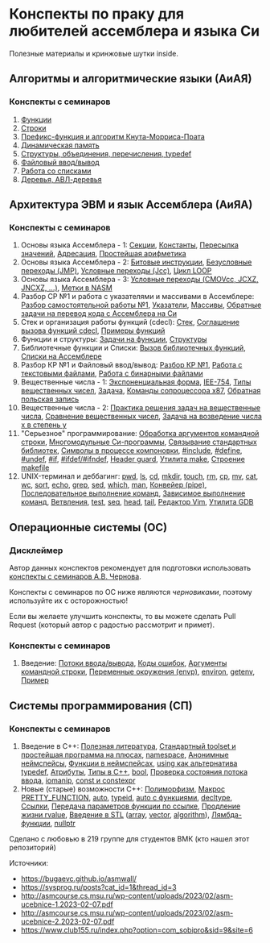 # Конспекты по праку для любителей ассемблера и языка Си

Полезные материалы и кринжовые шутки inside.

## Алгоритмы и алгоритмические языки (АиАЯ)
### Конспекты с семинаров

1. [Функции](https://github.com/DoubleMint84/cmc-prac-student-notes/blob/main/c_algorithms/seminar_functions.md#%D1%84%D1%83%D0%BD%D0%BA%D1%86%D0%B8%D0%B8)
2. [Строки](https://github.com/DoubleMint84/cmc-prac-student-notes/blob/main/c_algorithms/seminar_strings.md#%D1%81%D1%82%D1%80%D0%BE%D0%BA%D0%B8)
3. [Префикс-функция и алгоритм Кнута-Морриса-Прата](https://github.com/DoubleMint84/cmc-prac-student-notes/blob/main/c_algorithms/prefix_func_and_kmp_seminar.md#%D0%BF%D1%80%D0%B5%D1%84%D0%B8%D0%BA%D1%81-%D1%84%D1%83%D0%BD%D0%BA%D1%86%D0%B8%D1%8F)
4. [Динамическая память](https://github.com/DoubleMint84/cmc-prac-student-notes/blob/main/c_algorithms/dynamic_memory.md#%D0%B4%D0%B8%D0%BD%D0%B0%D0%BC%D0%B8%D1%87%D0%B5%D1%81%D0%BA%D0%B0%D1%8F-%D0%BF%D0%B0%D0%BC%D1%8F%D1%82%D1%8C)
5. [Структуры, объединения, перечисления, typedef](https://github.com/DoubleMint84/cmc-prac-student-notes/blob/main/c_algorithms/heap_of_structures.md#%D0%BA%D1%83%D1%87%D0%B0-%D1%82%D0%B5%D0%BC%D1%82%D0%B0%D0%BA-%D0%B8-%D0%BD%D0%B0%D0%BF%D0%B8%D1%81%D0%B0%D0%BB%D0%B8)
6. [Файловый ввод/вывод](https://github.com/DoubleMint84/cmc-prac-student-notes/blob/main/c_algorithms/file_read_and_write.md#%D1%84%D0%B0%D0%B9%D0%BB%D0%BE%D0%B2%D1%8B%D0%B9-%D0%B2%D0%B2%D0%BE%D0%B4%D0%B2%D1%8B%D0%B2%D0%BE%D0%B4)
7. [Работа со списками](https://github.com/DoubleMint84/cmc-prac-student-notes/blob/main/c_algorithms/data_structures.md#%D1%81%D0%BF%D0%B8%D1%81%D0%BA%D0%B8)
8. [Деревья, АВЛ-деревья](https://github.com/DoubleMint84/cmc-prac-student-notes/blob/main/c_algorithms/trees.md#%D0%BC%D1%83%D0%B4%D1%80%D1%8B%D0%B9-%D0%B4%D1%83%D0%B1-%D0%B8%D0%BB%D0%B8-%D0%B1%D0%B5%D1%81%D0%B5%D0%B4%D0%B0-%D0%BE-%D0%B4%D0%B5%D1%80%D0%B5%D0%B2%D1%8C%D1%8F%D1%85)

## Архитектура ЭВМ и язык Ассемблера (АиЯА)
### Конспекты с семинаров
1. Основы языка Ассемблера - 1: [Секции](https://github.com/DoubleMint84/cmc-prac-student-notes/blob/main/asm/1_15-02-23_mov_and_math.md#%D1%81%D1%82%D1%80%D0%BE%D0%B5%D0%BD%D0%B8%D0%B5-%D0%BF%D1%80%D0%BE%D0%B3%D1%80%D0%B0%D0%BC%D0%BC%D1%8B), [Константы](https://github.com/DoubleMint84/cmc-prac-student-notes/blob/main/asm/1_15-02-23_mov_and_math.md#%D0%BA%D0%BE%D0%BD%D1%81%D1%82%D0%B0%D0%BD%D1%82%D1%8B), [Пересылка значений](https://github.com/DoubleMint84/cmc-prac-student-notes/blob/main/asm/1_15-02-23_mov_and_math.md#%D0%B8%D0%BD%D1%81%D1%82%D1%80%D1%83%D0%BA%D1%86%D0%B8%D0%B8), [Адресация](https://github.com/DoubleMint84/cmc-prac-student-notes/blob/main/asm/1_15-02-23_mov_and_math.md#%D0%B0%D0%B4%D1%80%D0%B5%D1%81%D0%B0%D1%86%D0%B8%D1%8F), [Простейшая арифметика](https://github.com/DoubleMint84/cmc-prac-student-notes/blob/main/asm/1_15-02-23_mov_and_math.md#%D0%BD%D0%B5%D0%BC%D0%BD%D0%BE%D0%B3%D0%BE-%D0%B0%D1%80%D0%B8%D1%84%D0%BC%D0%B5%D1%82%D0%B8%D0%BA%D0%B8)
2. Основы языка Ассемблера - 2: [Битовые инструкции](https://github.com/DoubleMint84/cmc-prac-student-notes/blob/main/asm/2_22-02-23_bits_and_jumps.md#%D0%B1%D0%B8%D1%82%D0%BE%D0%B2%D1%8B%D0%B5-%D0%B8%D0%BD%D1%81%D1%82%D1%80%D1%83%D0%BA%D1%86%D0%B8%D0%B8), [Безусловные переходы (JMP)](https://github.com/DoubleMint84/cmc-prac-student-notes/blob/main/asm/2_22-02-23_bits_and_jumps.md#jmp-jump), [Условные переходы (Jcc)](https://github.com/DoubleMint84/cmc-prac-student-notes/blob/main/asm/2_22-02-23_bits_and_jumps.md#%D1%81%D0%B5%D0%BC%D0%B5%D0%B9%D1%81%D1%82%D0%B2%D0%BE-%D0%B8%D0%BD%D1%81%D1%82%D1%80%D1%83%D0%BA%D1%86%D0%B8%D0%B9-jx-%D0%B8-jnx-conditional-jump), [Цикл LOOP](https://github.com/DoubleMint84/cmc-prac-student-notes/blob/main/asm/2_22-02-23_bits_and_jumps.md#%D1%86%D0%B8%D0%BA%D0%BB-loop)
3. Основы языка Ассемблера - 3: [Условные переходы (CMOVcc, JCXZ, JNCXZ, ...)](https://github.com/DoubleMint84/cmc-prac-student-notes/blob/main/asm/3_01-03-23_jumps_and_labels.md#%D0%B5%D1%89%D0%B5-%D0%BA%D0%BE%D0%B5-%D1%87%D1%82%D0%BE-%D0%BE%D0%B1-%D1%83%D1%81%D0%BB%D0%BE%D0%B2%D0%BD%D1%8B%D1%85-%D0%BF%D0%B5%D1%80%D0%B5%D1%85%D0%BE%D0%B4%D0%B0%D1%85), [Метки в NASM](https://github.com/DoubleMint84/cmc-prac-student-notes/blob/main/asm/3_01-03-23_jumps_and_labels.md#%D0%BF%D1%80%D0%B8%D1%88%D0%BB%D0%BE-%D0%B2%D1%80%D0%B5%D0%BC%D1%8F-%D0%BF%D0%BE%D0%B3%D0%BE%D0%B2%D0%BE%D1%80%D0%B8%D1%82%D1%8C-%D0%BE-%D0%BC%D0%B5%D1%82%D0%BA%D0%B0%D1%85)
4. Разбор СР №1 и работа с указателями и массивами в Ассемблере: [Разбор самостоятельной работы №1](https://github.com/DoubleMint84/cmc-prac-student-notes/blob/main/asm/4_15-03-23_pointers_and_arrays.md#%D1%80%D0%B0%D0%B7%D0%B1%D0%BE%D1%80-%D0%BF%D0%BE%D0%BB%D0%B5%D1%82%D0%BE%D0%B2), [Указатели](https://github.com/DoubleMint84/cmc-prac-student-notes/blob/main/asm/4_15-03-23_pointers_and_arrays.md#%D1%83%D0%BA%D0%B0%D0%B7%D0%B0%D1%82%D0%B5%D0%BB%D0%B8), [Массивы](https://github.com/DoubleMint84/cmc-prac-student-notes/blob/main/asm/4_15-03-23_pointers_and_arrays.md#%D0%BF%D0%B5%D1%80%D0%B5%D0%B9%D0%B4%D0%B5%D0%BC-%D0%BA-%D0%BC%D0%B0%D1%81%D1%81%D0%B8%D0%B2%D0%B0%D0%BC), [Обратные задачи на перевод кода с Ассемблера на Си](https://github.com/DoubleMint84/cmc-prac-student-notes/blob/main/asm/4_15-03-23_pointers_and_arrays.md#%D0%BE%D0%B1%D1%80%D0%B0%D1%82%D0%BD%D1%8B%D0%B5-%D0%B7%D0%B0%D0%B4%D0%B0%D1%87%D0%B8-414)
5. Стек и организация работы функций (cdecl): [Стек](https://github.com/DoubleMint84/cmc-prac-student-notes/blob/main/asm/5_22-03-23_stack_and_cdecl.md#%D1%81%D1%82%D0%B5%D0%BA), [Соглашение вызова функций cdecl](https://github.com/DoubleMint84/cmc-prac-student-notes/blob/main/asm/5_22-03-23_stack_and_cdecl.md#%D0%BE%D1%80%D0%B3%D0%B0%D0%BD%D0%B8%D0%B7%D0%B0%D1%86%D0%B8%D1%8F-%D0%B2%D1%8B%D0%B7%D0%BE%D0%B2%D0%BE%D0%B2-%D1%84%D1%83%D0%BD%D0%BA%D1%86%D0%B8%D0%B9-cdecl), [Примеры функций](https://github.com/DoubleMint84/cmc-prac-student-notes/blob/main/asm/5_22-03-23_stack_and_cdecl.md#%D0%B7%D0%B0%D0%B4%D0%B0%D1%87%D0%B8-%D0%B3%D0%B4%D0%B5-%D0%BD%D1%83%D0%B6%D0%BD%D0%BE-%D1%87%D1%82%D0%BE-%D1%82%D0%BE-%D0%B8%D1%81%D0%BA%D0%B0%D1%82%D1%8C)
6. Функции и структуры: [Задачи на функции](https://github.com/DoubleMint84/cmc-prac-student-notes/blob/main/asm/6_29-03-23_cdecl_examples_and_struct_align.md#%D0%BE%D1%87%D0%B5%D1%80%D0%B5%D0%B4%D0%BD%D0%B0%D1%8F-%D0%B7%D0%B0%D0%B4%D0%B0%D1%87%D0%B0-%D0%BD%D0%B0-%D0%BF%D0%B5%D1%80%D0%B5%D0%B2%D0%BE%D0%B4), [Структуры](https://github.com/DoubleMint84/cmc-prac-student-notes/blob/main/asm/6_29-03-23_cdecl_examples_and_struct_align.md#%D1%81%D1%82%D1%80%D1%83%D0%BA%D1%82%D1%83%D1%80%D1%8B-%D0%BD%D0%B0-%D1%8F%D0%B7%D1%8B%D0%BA%D0%B5-%D0%B0%D1%81%D1%81%D0%B5%D0%BC%D0%B1%D0%BB%D0%B5%D1%80%D0%B0)
7. Библиотечные функции и Списки: [Вызов библиотечных функций](https://github.com/DoubleMint84/cmc-prac-student-notes/blob/main/asm/7_05-04-23_standard_functions_call_and_lists.md#%D0%B8%D1%81%D0%BF%D0%BE%D0%BB%D1%8C%D0%B7%D0%BE%D0%B2%D0%B0%D0%BD%D0%B8%D0%B5-%D0%B1%D0%B8%D0%B1%D0%BB%D0%B8%D0%BE%D1%82%D0%B5%D1%87%D0%BD%D1%8B%D1%85-%D1%84%D1%83%D0%BD%D0%BA%D1%86%D0%B8%D0%B9), [Списки на Ассемблере](https://github.com/DoubleMint84/cmc-prac-student-notes/blob/main/asm/7_05-04-23_standard_functions_call_and_lists.md#%D1%81%D0%BF%D0%B8%D1%81%D0%BA%D0%B8-%D0%BD%D0%B0-%D0%B0%D1%81%D1%81%D0%B5%D0%BC%D0%B1%D0%BB%D0%B5%D1%80%D0%B5)
8. Разбор КР №1 и Файловый ввод/вывод: [Разбор КР №1](https://github.com/DoubleMint84/cmc-prac-student-notes/blob/main/asm/8_12-04-23_file_input_output.md#%D1%80%D0%B0%D0%B7%D0%B1%D0%BE%D1%80-%D0%BF%D0%BE%D0%BB%D0%B5%D1%82%D0%BE%D0%B2-%D0%BD%D0%B0-%D0%BA%D1%80), [Работа с текстовыми файлами](https://github.com/DoubleMint84/cmc-prac-student-notes/blob/main/asm/8_12-04-23_file_input_output.md#%D1%81%D1%87%D0%B8%D1%82%D1%8B%D0%B2%D0%B0%D0%BD%D0%B8%D0%B5-%D0%B8-%D0%B7%D0%B0%D0%BF%D0%B8%D1%81%D1%8C-%D0%B2-%D0%BE%D0%B1%D1%8B%D1%87%D0%BD%D1%8B%D1%85-%D1%84%D0%B0%D0%B9%D0%BB%D0%B0%D1%85-txt), [Работа с бинарными файлами](https://github.com/DoubleMint84/cmc-prac-student-notes/blob/main/asm/8_12-04-23_file_input_output.md#%D1%80%D0%B0%D0%B1%D0%BE%D1%82%D0%B0-%D1%81-%D0%B1%D0%B8%D0%BD%D0%B0%D1%80%D0%BD%D1%8B%D0%BC%D0%B8-%D1%84%D0%B0%D0%B9%D0%BB%D0%B0%D0%BC%D0%B8)
9. Вещественные числа - 1: [Экспоненциальная форма](https://github.com/DoubleMint84/cmc-prac-student-notes/blob/main/asm/9_19-04-23_floating_point.md#%D1%8D%D0%BA%D1%81%D0%BF%D0%BE%D0%BD%D0%B5%D0%BD%D1%86%D0%B8%D0%B0%D0%BB%D1%8C%D0%BD%D0%B0%D1%8F-%D1%84%D0%BE%D1%80%D0%BC%D0%B0), [IEE-754](https://github.com/DoubleMint84/cmc-prac-student-notes/blob/main/asm/9_19-04-23_floating_point.md#%D1%81%D1%82%D0%B0%D0%BD%D0%B4%D0%B0%D1%80%D1%82-ieee-754), [Типы вещественных чисел](https://github.com/DoubleMint84/cmc-prac-student-notes/blob/main/asm/9_19-04-23_floating_point.md#%D1%82%D0%B8%D0%BF%D1%8B-%D1%87%D0%B8%D1%81%D0%B5%D0%BB), [Задача](https://github.com/DoubleMint84/cmc-prac-student-notes/blob/main/asm/9_19-04-23_floating_point.md#%D0%BF%D1%80%D0%B8%D0%BC%D0%B5%D1%80), [Команды сопроцессора x87](https://github.com/DoubleMint84/cmc-prac-student-notes/blob/main/asm/9_19-04-23_floating_point.md#%D1%81%D0%BE%D0%BF%D1%80%D0%BE%D1%86%D0%B5%D1%81%D1%81%D0%BE%D1%80-x87), [Обратная польская запись](https://github.com/DoubleMint84/cmc-prac-student-notes/blob/main/asm/9_19-04-23_floating_point.md#%D0%BE%D0%B1%D1%80%D0%B0%D1%82%D0%BD%D0%B0%D1%8F-%D0%BF%D0%BE%D0%BB%D1%8C%D1%81%D0%BA%D0%B0%D1%8F-%D0%B7%D0%B0%D0%BF%D0%B8%D1%81%D1%8C)
10. Вещественные числа - 2: [Практика решения задач на вещественные числа](https://github.com/DoubleMint84/cmc-prac-student-notes/blob/main/asm/10_26-04-23_floating_point.md#%D0%B7%D0%B0%D0%B4%D0%B0%D1%87%D0%B0-1), [Сравнение вещественных чисел](https://github.com/DoubleMint84/cmc-prac-student-notes/blob/main/asm/10_26-04-23_floating_point.md#%D1%81%D1%80%D0%B0%D0%B2%D0%BD%D0%B5%D0%BD%D0%B8%D0%B5-%D0%B2%D0%B5%D1%89%D0%B5%D1%81%D1%82%D0%B2%D0%B5%D0%BD%D0%BD%D1%8B%D1%85-%D1%87%D0%B8%D1%81%D0%B5%D0%BB), [Задача на возведение числа x в степень y](https://github.com/DoubleMint84/cmc-prac-student-notes/blob/main/asm/10_26-04-23_floating_point.md#%D0%B7%D0%B0%D0%B4%D0%B0%D1%87%D0%B0-4-%D0%B2-%D0%BA%D0%B0%D1%87%D0%B5%D1%81%D1%82%D0%B2%D0%B5-%D0%B4%D0%B7)
11. "Серьезное" программирование: [Обработка аргументов командной строки](https://github.com/DoubleMint84/cmc-prac-student-notes/blob/main/asm/11_03-05-23_args_linking_preprocessor_libs_make.md#%D0%BE%D0%B1%D1%80%D0%B0%D0%B1%D0%BE%D1%82%D0%BA%D0%B0-%D0%B0%D1%80%D0%B3%D1%83%D0%BC%D0%B5%D0%BD%D1%82%D0%BE%D0%B2-%D0%BA%D0%BE%D0%BC%D0%B0%D0%BD%D0%B4%D0%BD%D0%BE%D0%B9-%D1%81%D1%82%D1%80%D0%BE%D0%BA%D0%B8), [Многомодульные Си-программы](https://github.com/DoubleMint84/cmc-prac-student-notes/blob/main/asm/11_03-05-23_args_linking_preprocessor_libs_make.md#%D0%BC%D0%BD%D0%BE%D0%B3%D0%BE%D0%BC%D0%BE%D0%B4%D1%83%D0%BB%D1%8C%D0%BD%D1%8B%D0%B5-c-%D0%BF%D1%80%D0%BE%D0%B3%D1%80%D0%B0%D0%BC%D0%BC%D1%8B), [Связывание стандартных библиотек](https://github.com/DoubleMint84/cmc-prac-student-notes/blob/main/asm/11_03-05-23_args_linking_preprocessor_libs_make.md#%D1%81%D0%B2%D1%8F%D0%B7%D1%8B%D0%B2%D0%B0%D0%BD%D0%B8%D0%B5-%D1%81%D1%82%D0%B0%D0%BD%D0%B4%D0%B0%D1%80%D1%82%D0%BD%D1%8B%D1%85-%D0%B1%D0%B8%D0%B1%D0%BB%D0%B8%D0%BE%D1%82%D0%B5%D0%BA), [Символы в процессе компоновки](https://github.com/DoubleMint84/cmc-prac-student-notes/blob/main/asm/11_03-05-23_args_linking_preprocessor_libs_make.md#%D1%81%D0%B8%D0%BC%D0%B2%D0%BE%D0%BB%D1%8B-%D0%B2-%D0%BF%D1%80%D0%BE%D1%86%D0%B5%D1%81%D1%81%D0%B5-%D0%BA%D0%BE%D0%BC%D0%BF%D0%BE%D0%BD%D0%BE%D0%B2%D0%BA%D0%B8), [#include](https://github.com/DoubleMint84/cmc-prac-student-notes/blob/main/asm/11_03-05-23_args_linking_preprocessor_libs_make.md#%D0%BC%D0%B0%D0%BA%D1%80%D0%BE%D0%BF%D1%80%D0%BE%D1%86%D0%B5%D1%81%D1%81%D0%BE%D1%80-%D0%B2-%D1%8F%D0%B7%D1%8B%D0%BA%D0%B5-%D1%81%D0%B8---include), [#define](https://github.com/DoubleMint84/cmc-prac-student-notes/blob/main/asm/11_03-05-23_args_linking_preprocessor_libs_make.md#define), [#undef](https://github.com/DoubleMint84/cmc-prac-student-notes/blob/main/asm/11_03-05-23_args_linking_preprocessor_libs_make.md#undef), [#if](https://github.com/DoubleMint84/cmc-prac-student-notes/blob/main/asm/11_03-05-23_args_linking_preprocessor_libs_make.md#if), [#ifdef/#ifndef](https://github.com/DoubleMint84/cmc-prac-student-notes/blob/main/asm/11_03-05-23_args_linking_preprocessor_libs_make.md#ifdefifndef), [Header guard](https://github.com/DoubleMint84/cmc-prac-student-notes/blob/main/asm/11_03-05-23_args_linking_preprocessor_libs_make.md#header-guard), [Утилита make](https://github.com/DoubleMint84/cmc-prac-student-notes/blob/main/asm/11_03-05-23_args_linking_preprocessor_libs_make.md#%D1%83%D1%82%D0%B8%D0%BB%D0%B8%D1%82%D0%B0-make), [Строение makefile](https://github.com/DoubleMint84/cmc-prac-student-notes/blob/main/asm/11_03-05-23_args_linking_preprocessor_libs_make.md#%D0%B2%D1%81%D0%B5-%D0%B8%D0%B7-%D1%87%D0%B5%D0%B3%D0%BE-%D1%81%D0%BE%D1%81%D1%82%D0%BE%D0%B8%D1%82-makefile)
12. UNIX-терминал и деббагинг: [pwd](https://github.com/DoubleMint84/cmc-prac-student-notes/blob/main/asm/12_10-05-23_tty_gdb.md#pwd-print-working-directory), [ls](https://github.com/DoubleMint84/cmc-prac-student-notes/blob/main/asm/12_10-05-23_tty_gdb.md#ls-list), [cd](https://github.com/DoubleMint84/cmc-prac-student-notes/blob/main/asm/12_10-05-23_tty_gdb.md#cd-change-directory), [mkdir](https://github.com/DoubleMint84/cmc-prac-student-notes/blob/main/asm/12_10-05-23_tty_gdb.md#mkdir-make-directory), [touch](https://github.com/DoubleMint84/cmc-prac-student-notes/blob/main/asm/12_10-05-23_tty_gdb.md#touch), [rm](https://github.com/DoubleMint84/cmc-prac-student-notes/blob/main/asm/12_10-05-23_tty_gdb.md#rm-remove), [cp](https://github.com/DoubleMint84/cmc-prac-student-notes/blob/main/asm/12_10-05-23_tty_gdb.md#cp-copy), [mv](https://github.com/DoubleMint84/cmc-prac-student-notes/blob/main/asm/12_10-05-23_tty_gdb.md#mv-move), [cat](https://github.com/DoubleMint84/cmc-prac-student-notes/blob/main/asm/12_10-05-23_tty_gdb.md#cat-catenate), [wc](https://github.com/DoubleMint84/cmc-prac-student-notes/blob/main/asm/12_10-05-23_tty_gdb.md#wc-word-count), [sort](https://github.com/DoubleMint84/cmc-prac-student-notes/blob/main/asm/12_10-05-23_tty_gdb.md#sort-sort-_%E3%83%84_), [echo](https://github.com/DoubleMint84/cmc-prac-student-notes/blob/main/asm/12_10-05-23_tty_gdb.md#echo-echo-_%E3%83%84_), [grep](https://github.com/DoubleMint84/cmc-prac-student-notes/blob/main/asm/12_10-05-23_tty_gdb.md#grep-search-globally-for-lines-matching-the-regular-expression-and-print-them), [sed](https://github.com/DoubleMint84/cmc-prac-student-notes/blob/main/asm/12_10-05-23_tty_gdb.md#sed-stream-editor), [which](https://github.com/DoubleMint84/cmc-prac-student-notes/blob/main/asm/12_10-05-23_tty_gdb.md#which-which-_%E3%83%84_), [man](https://github.com/DoubleMint84/cmc-prac-student-notes/blob/main/asm/12_10-05-23_tty_gdb.md#man-manual), [Конвейер (pipe)](https://github.com/DoubleMint84/cmc-prac-student-notes/blob/main/asm/12_10-05-23_tty_gdb.md#%D0%BA%D0%BE%D1%80%D0%BE%D1%82%D0%BA%D0%BE-%D0%BE-%D0%BA%D0%BE%D0%BD%D0%B2%D0%B5%D0%B9%D0%B5%D1%80%D0%B5-pipe), [Последовательное выполнение команд](https://github.com/DoubleMint84/cmc-prac-student-notes/blob/main/asm/12_10-05-23_tty_gdb.md#%D0%BF%D0%BE%D1%81%D0%BB%D0%B5%D0%B4%D0%BE%D0%B2%D0%B0%D1%82%D0%B5%D0%BB%D1%8C%D0%BD%D0%BE%D0%B5-%D0%B2%D1%8B%D0%BF%D0%BE%D0%BB%D0%BD%D0%B5%D0%BD%D0%B8%D0%B5-%D0%BA%D0%BE%D0%BC%D0%B0%D0%BD%D0%B4), [Зависимое выполнение команд](https://github.com/DoubleMint84/cmc-prac-student-notes/blob/main/asm/12_10-05-23_tty_gdb.md#%D0%B7%D0%B0%D0%B2%D0%B8%D1%81%D0%B8%D0%BC%D0%BE%D0%B5-%D0%B2%D1%8B%D0%BF%D0%BE%D0%BB%D0%BD%D0%B5%D0%BD%D0%B8%D0%B5-%D0%BA%D0%BE%D0%BC%D0%B0%D0%BD%D0%B4), [Ветвления](https://github.com/DoubleMint84/cmc-prac-student-notes/blob/main/asm/12_10-05-23_tty_gdb.md#%D0%B2%D0%B5%D1%82%D0%B2%D0%BB%D0%B5%D0%BD%D0%B8%D1%8F), [test](https://github.com/DoubleMint84/cmc-prac-student-notes/blob/main/asm/12_10-05-23_tty_gdb.md#test-test-_%E3%83%84_), [seq](https://github.com/DoubleMint84/cmc-prac-student-notes/blob/main/asm/12_10-05-23_tty_gdb.md#seq-sequence), [head](https://github.com/DoubleMint84/cmc-prac-student-notes/blob/main/asm/12_10-05-23_tty_gdb.md#head-head-_%E3%83%84_), [tail](https://github.com/DoubleMint84/cmc-prac-student-notes/blob/main/asm/12_10-05-23_tty_gdb.md#tail-tail-_%E3%83%84_), [Редактор Vim](https://github.com/DoubleMint84/cmc-prac-student-notes/blob/main/asm/12_10-05-23_tty_gdb.md#vim-vi-improved), [Утилита GDB](https://github.com/DoubleMint84/cmc-prac-student-notes/blob/main/asm/12_10-05-23_tty_gdb.md#gdb-gnu-debugger) 


## Операционные системы (ОС)

### Дисклеймер
Автор данных конспектов рекомендует для подготовки использовать [конспекты с семинаров А.В. Чернова](https://github.com/blackav/cmc-os/tree/master/2021-2022).

Конспекты с семинаров по ОС ниже являются *черновиками*, поэтому используйте их с осторожностью! 

Если вы желаете улучшить конспекты, то вы можете сделать Pull Request (который автор с радостью рассмотрит и примет).

### Конспекты с семинаров
1. Введение: [Потоки ввода/вывода](https://github.com/DoubleMint84/cmc-prac-student-notes/blob/main/os/1_sem-04-09-23.md#%D0%BF%D0%BE%D1%82%D0%BE%D0%BA%D0%B8-%D0%B2%D0%B2%D0%BE%D0%B4%D0%B0%D0%B2%D1%8B%D0%B2%D0%BE%D0%B4%D0%B0), [Коды ошибок](https://github.com/DoubleMint84/cmc-prac-student-notes/blob/main/os/1_sem-04-09-23.md#%D0%BA%D0%BE%D0%B4%D1%8B-%D0%BE%D1%88%D0%B8%D0%B1%D0%BE%D0%BA), [Аргументы командной строки](https://github.com/DoubleMint84/cmc-prac-student-notes/blob/main/os/1_sem-04-09-23.md#%D0%B0%D1%80%D0%B3%D1%83%D0%BC%D0%B5%D0%BD%D1%82%D1%8B-%D0%BA%D0%BE%D0%BC%D0%B0%D0%BD%D0%B4%D0%BD%D0%BE%D0%B9-%D1%81%D1%82%D1%80%D0%BE%D0%BA%D0%B8), [Переменные окружения (envp)](https://github.com/DoubleMint84/cmc-prac-student-notes/blob/main/os/1_sem-04-09-23.md#%D1%82%D1%80%D0%B5%D1%82%D0%B8%D0%B9-%D0%B0%D1%80%D0%B3%D1%83%D0%BC%D0%B5%D0%BD%D1%82-%D1%84%D1%83%D0%BD%D0%BA%D1%86%D0%B8%D0%B8-main---%D0%BF%D0%B5%D1%80%D0%B5%D0%BC%D0%B5%D0%BD%D0%BD%D0%B0%D1%8F-%D0%BE%D0%BA%D1%80%D1%83%D0%B6%D0%B5%D0%BD%D0%B8%D1%8F), [environ](https://github.com/DoubleMint84/cmc-prac-student-notes/blob/main/os/1_sem-04-09-23.md#environ), [getenv](https://github.com/DoubleMint84/cmc-prac-student-notes/blob/main/os/1_sem-04-09-23.md#getenv), [Пример](https://github.com/DoubleMint84/cmc-prac-student-notes/blob/main/os/1_sem-04-09-23.md#%D0%B7%D0%B0%D0%B4%D0%B0%D1%87%D0%B0-%D0%BD%D0%B0-%D0%BF%D0%BE%D0%B4%D1%83%D0%BC%D0%B0%D1%82%D1%8C)

## Системы программирования (СП)
### Конспекты с семинаров
1. Введение в C++: [Полезная литература](https://github.com/DoubleMint84/cmc-prac-student-notes/blob/main/sysprog/1_sem-07-02-24.md#%D1%81%D0%B5%D0%BC%D0%B8%D0%BD%D0%B0%D1%80-1---%D0%B2%D0%B2%D0%B5%D0%B4%D0%B5%D0%BD%D0%B8%D0%B5), [Стандартный toolset и простейшая программа на плюсах](https://github.com/DoubleMint84/cmc-prac-student-notes/blob/main/sysprog/1_sem-07-02-24.md#%D1%81%D1%82%D0%B0%D0%BD%D0%B4%D0%B0%D1%80%D1%82%D0%BD%D1%8B%D0%B9-toolset-%D0%B4%D0%BB%D1%8F-%D1%80%D0%B0%D0%B1%D0%BE%D1%82%D1%8B-%D1%81-%D0%BF%D0%BB%D1%8E%D1%81%D0%B0%D0%BC%D0%B8), [namespace](https://github.com/DoubleMint84/cmc-prac-student-notes/blob/main/sysprog/1_sem-07-02-24.md#namespace), [Анонимные неймспейсы](https://github.com/DoubleMint84/cmc-prac-student-notes/blob/main/sysprog/1_sem-07-02-24.md#%D0%B0%D0%BD%D0%BE%D0%BD%D0%B8%D0%BC%D0%BD%D1%8B%D0%B5-%D0%BD%D0%B5%D0%B9%D0%BC%D1%81%D0%BF%D0%B5%D0%B9%D1%81%D1%8B), [Функции в неймспейсах](https://github.com/DoubleMint84/cmc-prac-student-notes/blob/main/sysprog/1_sem-07-02-24.md#%D1%84%D1%83%D0%BD%D0%BA%D1%86%D0%B8%D0%B8-%D0%B2-%D0%BD%D0%B5%D0%B9%D0%BC%D1%81%D0%BF%D0%B5%D0%B9%D1%81%D0%B0%D1%85), [using как альтернатива typedef](https://github.com/DoubleMint84/cmc-prac-student-notes/blob/main/sysprog/1_sem-07-02-24.md#using-%D0%B2-%D0%BA%D0%B0%D1%87%D0%B5%D1%81%D1%82%D0%B2%D0%B5-%D0%B0%D0%BB%D1%8C%D1%82%D0%B5%D1%80%D0%BD%D0%B0%D1%82%D0%B8%D0%B2%D1%8B-typedef), [Атрибуты](https://github.com/DoubleMint84/cmc-prac-student-notes/blob/main/sysprog/1_sem-07-02-24.md#%D0%B0%D1%82%D1%80%D0%B8%D0%B1%D1%83%D1%82%D1%8B), [Типы в C++](https://github.com/DoubleMint84/cmc-prac-student-notes/blob/main/sysprog/1_sem-07-02-24.md#%D1%82%D0%B8%D0%BF%D1%8B-%D0%B2-c), [bool](https://github.com/DoubleMint84/cmc-prac-student-notes/blob/main/sysprog/1_sem-07-02-24.md#bool), [Проверка состояния потока ввода](https://github.com/DoubleMint84/cmc-prac-student-notes/blob/main/sysprog/1_sem-07-02-24.md#%D0%BA%D0%B0%D0%BA-%D0%BF%D1%80%D0%BE%D0%B2%D0%B5%D1%80%D0%B8%D1%82%D1%8C-%D1%87%D1%82%D0%BE-%D0%BF%D0%BE%D1%82%D0%BE%D0%BA-%D0%B2%D0%B2%D0%BE%D0%B4%D0%B0-%D0%BD%D0%B5-%D0%B7%D0%B0%D0%BA%D1%80%D1%8B%D1%82), [iomanip](https://github.com/DoubleMint84/cmc-prac-student-notes/blob/main/sysprog/1_sem-07-02-24.md#iomanip), [const и constexpr](https://github.com/DoubleMint84/cmc-prac-student-notes/blob/main/sysprog/1_sem-07-02-24.md#const-%D0%B8-constexpr-%D1%8111)
2. Новые (старые) возможности C++: [Полиморфизм](https://github.com/DoubleMint84/cmc-prac-student-notes/blob/main/sysprog/2_sem-12-02-24.md#%D0%BF%D0%BE%D0%BB%D0%B8%D0%BC%D0%BE%D1%80%D1%84%D0%B8%D0%B7%D0%BC), [Макрос PRETTY_FUNCTION](https://github.com/DoubleMint84/cmc-prac-student-notes/blob/main/sysprog/2_sem-12-02-24.md#%D0%BC%D0%B0%D0%BA%D1%80%D0%BE%D1%81-pretty_function), [auto](https://github.com/DoubleMint84/cmc-prac-student-notes/blob/main/sysprog/2_sem-12-02-24.md#auto), [typeid](https://github.com/DoubleMint84/cmc-prac-student-notes/blob/main/sysprog/2_sem-12-02-24.md#typeid), [auto с функциями](https://github.com/DoubleMint84/cmc-prac-student-notes/blob/main/sysprog/2_sem-12-02-24.md#auto-%D1%81-%D1%84%D1%83%D0%BD%D0%BA%D1%86%D0%B8%D1%8F%D0%BC%D0%B8-c20), [decltype](https://github.com/DoubleMint84/cmc-prac-student-notes/blob/main/sysprog/2_sem-12-02-24.md#decltype), [Ссылки](https://github.com/DoubleMint84/cmc-prac-student-notes/blob/main/sysprog/2_sem-12-02-24.md#%D1%81%D1%81%D1%8B%D0%BB%D0%BA%D0%B8-), [Передача параметров функции по ссылке](https://github.com/DoubleMint84/cmc-prac-student-notes/blob/main/sysprog/2_sem-12-02-24.md#%D0%BF%D0%B5%D1%80%D0%B5%D0%B4%D0%B0%D1%87%D0%B0-%D0%BF%D0%B0%D1%80%D0%B0%D0%BC%D0%B5%D1%82%D1%80%D0%BE%D0%B2-%D0%BF%D0%BE-%D1%81%D1%81%D1%8B%D0%BB%D0%BA%D0%B5), [Продление жизни rvalue](https://github.com/DoubleMint84/cmc-prac-student-notes/blob/main/sysprog/2_sem-12-02-24.md#%D0%BF%D1%80%D0%BE%D0%B4%D0%BB%D0%B5%D0%BD%D0%B8%D0%B5-%D0%B2%D1%80%D0%B5%D0%BC%D0%B5%D0%BD%D0%B8-%D0%B6%D0%B8%D0%B7%D0%BD%D0%B8-rvalue), [Введение в STL](https://github.com/DoubleMint84/cmc-prac-student-notes/blob/main/sysprog/2_sem-12-02-24.md#%D0%B1%D0%B8%D0%B1%D0%BB%D0%B8%D0%BE%D1%82%D0%B5%D0%BA%D0%B0-stl) ([array](https://github.com/DoubleMint84/cmc-prac-student-notes/blob/main/sysprog/2_sem-12-02-24.md#array), [vector](https://github.com/DoubleMint84/cmc-prac-student-notes/blob/main/sysprog/2_sem-12-02-24.md#vector), [algorithm](https://github.com/DoubleMint84/cmc-prac-student-notes/blob/main/sysprog/2_sem-12-02-24.md#%D0%B7%D0%B0%D0%B3%D0%BE%D0%BB%D0%BE%D0%B2%D0%BE%D1%87%D0%BD%D1%8B%D0%B9-%D1%84%D0%B0%D0%B9%D0%BB-algorithm)), [Лямбда-функции](https://github.com/DoubleMint84/cmc-prac-student-notes/blob/main/sysprog/2_sem-12-02-24.md#%D0%BB%D1%8F%D0%BC%D0%B1%D0%B4%D0%B0-%D1%84%D1%83%D0%BD%D0%BA%D1%86%D0%B8%D0%B8), [nullptr](https://github.com/DoubleMint84/cmc-prac-student-notes/blob/main/sysprog/2_sem-12-02-24.md#nullptr-%D1%8111)

Сделано с любовью в 219 группе для студентов ВМК (кто нашел этот репозиторий)

Источники:
- https://bugaevc.github.io/asmwall/
- https://sysprog.ru/posts?cat_id=1&thread_id=3
- http://asmcourse.cs.msu.ru/wp-content/uploads/2023/02/asm-ucebnice-1.2023-02-07.pdf
- http://asmcourse.cs.msu.ru/wp-content/uploads/2023/02/asm-ucebnice-2.2023-02-07.pdf
- https://www.club155.ru/index.php?option=com_sobipro&sid=9&site=6
